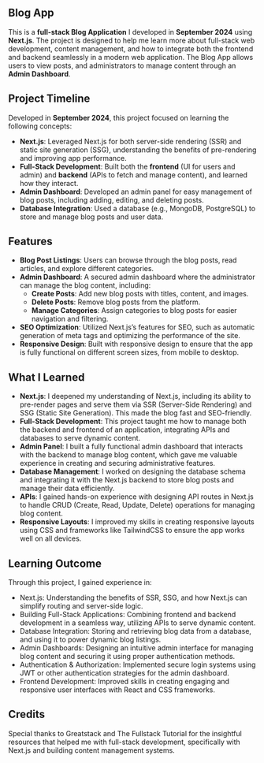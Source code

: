 ## Blog App

This is a **full-stack Blog Application** I developed in **September 2024** using **Next.js**. The project is designed to help me learn more about full-stack web development, content management, and how to integrate both the frontend and backend seamlessly in a modern web application. The Blog App allows users to view posts, and administrators to manage content through an **Admin Dashboard**.

## Project Timeline

Developed in **September 2024**, this project focused on learning the following concepts:

- **Next.js**: Leveraged Next.js for both server-side rendering (SSR) and static site generation (SSG), understanding the benefits of pre-rendering and improving app performance.
- **Full-Stack Development**: Built both the **frontend** (UI for users and admin) and **backend** (APIs to fetch and manage content), and learned how they interact.
- **Admin Dashboard**: Developed an admin panel for easy management of blog posts, including adding, editing, and deleting posts.
- **Database Integration**: Used a database (e.g., MongoDB, PostgreSQL) to store and manage blog posts and user data.

## Features

- **Blog Post Listings**: Users can browse through the blog posts, read articles, and explore different categories.
- **Admin Dashboard**: A secured admin dashboard where the administrator can manage the blog content, including:
  - **Create Posts**: Add new blog posts with titles, content, and images.
  - **Delete Posts**: Remove blog posts from the platform.
  - **Manage Categories**: Assign categories to blog posts for easier navigation and filtering.
- **SEO Optimization**: Utilized Next.js’s features for SEO, such as automatic generation of meta tags and optimizing the performance of the site.
- **Responsive Design**: Built with responsive design to ensure that the app is fully functional on different screen sizes, from mobile to desktop.

## What I Learned

- **Next.js**: I deepened my understanding of Next.js, including its ability to pre-render pages and serve them via SSR (Server-Side Rendering) and SSG (Static Site Generation). This made the blog fast and SEO-friendly.
- **Full-Stack Development**: This project taught me how to manage both the backend and frontend of an application, integrating APIs and databases to serve dynamic content.
- **Admin Panel**: I built a fully functional admin dashboard that interacts with the backend to manage blog content, which gave me valuable experience in creating and securing administrative features.
- **Database Management**: I worked on designing the database schema and integrating it with the Next.js backend to store blog posts and manage their data efficiently.
- **APIs**: I gained hands-on experience with designing API routes in Next.js to handle CRUD (Create, Read, Update, Delete) operations for managing blog content.
- **Responsive Layouts**: I improved my skills in creating responsive layouts using CSS and frameworks like TailwindCSS to ensure the app works well on all devices.

## Learning Outcome

Through this project, I gained experience in:

- Next.js: Understanding the benefits of SSR, SSG, and how Next.js can simplify routing and server-side logic.
- Building Full-Stack Applications: Combining frontend and backend development in a seamless way, utilizing APIs to serve dynamic content.
- Database Integration: Storing and retrieving blog data from a database, and using it to power dynamic blog listings.
- Admin Dashboards: Designing an intuitive admin interface for managing blog content and securing it using proper authentication methods.
- Authentication & Authorization: Implemented secure login systems using JWT or other authentication strategies for the admin dashboard.
- Frontend Development: Improved skills in creating engaging and responsive user interfaces with React and CSS frameworks.

## Credits

Special thanks to Greatstack and The Fullstack Tutorial for the insightful resources that helped me with full-stack development, specifically with Next.js and building content management systems.
